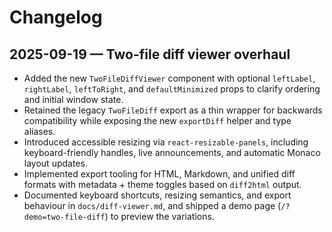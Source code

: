 # Changelog

## 2025-09-19 — Two-file diff viewer overhaul

- Added the new `TwoFileDiffViewer` component with optional `leftLabel`,
  `rightLabel`, `leftToRight`, and `defaultMinimized` props to clarify ordering
  and initial window state.
- Retained the legacy `TwoFileDiff` export as a thin wrapper for backwards
  compatibility while exposing the new `exportDiff` helper and type aliases.
- Introduced accessible resizing via `react-resizable-panels`, including
  keyboard-friendly handles, live announcements, and automatic Monaco layout
  updates.
- Implemented export tooling for HTML, Markdown, and unified diff formats with
  metadata + theme toggles based on `diff2html` output.
- Documented keyboard shortcuts, resizing semantics, and export behaviour in
  `docs/diff-viewer.md`, and shipped a demo page
  (`/?demo=two-file-diff`) to preview the variations.
